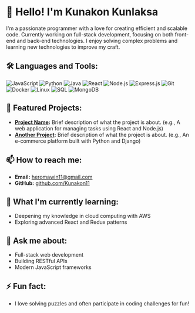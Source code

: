 # 👋 Hello! I'm Kunakon Kunlaksa

I'm a passionate programmer with a love for creating efficient and scalable code. Currently working on full-stack development, focusing on both front-end and back-end technologies. I enjoy solving complex problems and learning new technologies to improve my craft.

## 🛠️ Languages and Tools:

![JavaScript](https://img.shields.io/badge/-JavaScript-F7DF1E?logo=javascript&logoColor=black&style=flat-square)
![Python](https://img.shields.io/badge/-Python-3776AB?logo=python&logoColor=white&style=flat-square)
![Java](https://img.shields.io/badge/-Java-007396?logo=java&logoColor=white&style=flat-square)
![React](https://img.shields.io/badge/-React-61DAFB?logo=react&logoColor=black&style=flat-square)
![Node.js](https://img.shields.io/badge/-Node.js-339933?logo=node.js&logoColor=white&style=flat-square)
![Express.js](https://img.shields.io/badge/-Express.js-000000?logo=express&logoColor=white&style=flat-square)
![Git](https://img.shields.io/badge/-Git-F05032?logo=git&logoColor=white&style=flat-square)
![Docker](https://img.shields.io/badge/-Docker-2496ED?logo=docker&logoColor=white&style=flat-square)
![Linux](https://img.shields.io/badge/-Linux-FCC624?logo=linux&logoColor=black&style=flat-square)
![SQL](https://img.shields.io/badge/-SQL-4479A1?logo=postgresql&logoColor=white&style=flat-square)
![MongoDB](https://img.shields.io/badge/-MongoDB-47A248?logo=mongodb&logoColor=white&style=flat-square)

## 🚀 Featured Projects:
- **[Project Name](#):** Brief description of what the project is about. (e.g., A web application for managing tasks using React and Node.js)
- **[Another Project](#):** Brief description of what the project is about. (e.g., An e-commerce platform built with Python and Django)

## 📫 How to reach me:
- **Email:** heromawin11@gmail.com
- **GitHub:** [github.com/Kunakon11](#)

## 🌱 What I'm currently learning:
- Deepening my knowledge in cloud computing with AWS
- Exploring advanced React and Redux patterns

## 💬 Ask me about:
- Full-stack web development
- Building RESTful APIs
- Modern JavaScript frameworks

## ⚡ Fun fact:
- I love solving puzzles and often participate in coding challenges for fun!
